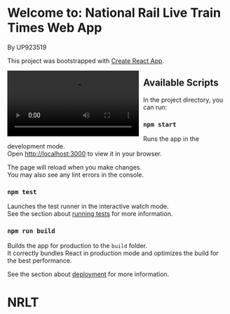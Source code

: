  # Welcome to: National Rail Live Train Times Web App

By UP923519

This project was bootstrapped with [Create React App](https://github.com/facebook/create-react-app).

<video src="src/assets/videoBg.mp4"
     alt="Title Video"
     style="float: left; margin-right: 10px;" />

## Available Scripts

In the project directory, you can run:

### `npm start`

Runs the app in the development mode.\
Open [http://localhost:3000](http://localhost:3000) to view it in your browser.

The page will reload when you make changes.\
You may also see any lint errors in the console.

### `npm test`

Launches the test runner in the interactive watch mode.\
See the section about [running tests](https://facebook.github.io/create-react-app/docs/running-tests) for more information.

### `npm run build`

Builds the app for production to the `build` folder.\
It correctly bundles React in production mode and optimizes the build for the best performance.

See the section about [deployment](https://facebook.github.io/create-react-app/docs/deployment) for more information.


# NRLT